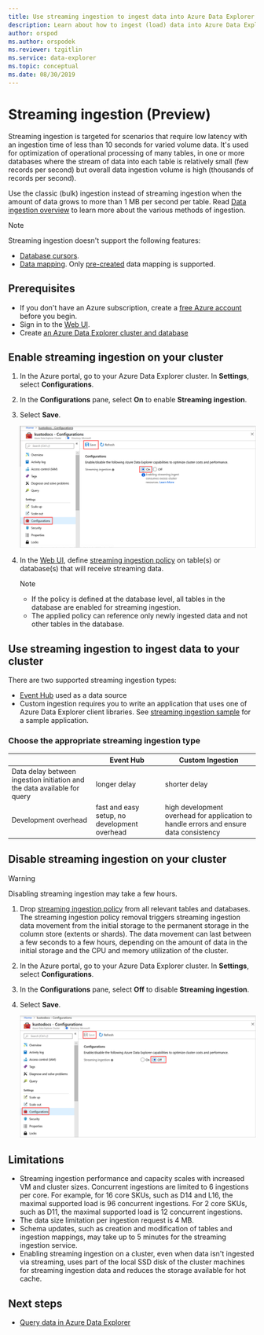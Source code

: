 ```yaml
---
title: Use streaming ingestion to ingest data into Azure Data Explorer
description: Learn about how to ingest (load) data into Azure Data Explorer using streaming ingestion.
author: orspod
ms.author: orspodek
ms.reviewer: tzgitlin
ms.service: data-explorer
ms.topic: conceptual
ms.date: 08/30/2019
---
```


# Streaming ingestion (Preview)

Streaming ingestion is targeted for scenarios that require low latency with an ingestion time of less than 10 seconds for varied volume data. It's used for optimization of operational processing of many tables, in one or more databases where the stream of data into each table is relatively small (few records per second) but overall data ingestion volume is high (thousands of records per second).

Use the classic (bulk) ingestion instead of streaming ingestion when the amount of data grows to more than 1 MB per second per table. Read [Data ingestion overview](/azure/data-explorer/ingest-data-overview) to learn more about the various methods of ingestion.

> [!NOTE]
> Streaming ingestion doesn't support the following features:
> * [Database cursors](/azure/kusto/management/databasecursor).
> * [Data mapping](/azure/kusto/management/mappings). Only [pre-created](/azure/kusto/management/create-ingestion-mapping-command) data mapping is supported. 

## Prerequisites

* If you don't have an Azure subscription, create a [free Azure account](https://azure.microsoft.com/free/) before you begin.
* Sign in to the [Web UI](https://dataexplorer.azure.com/).
* Create [an Azure Data Explorer cluster and database](create-cluster-database-portal.md)

## Enable streaming ingestion on your cluster

1. In the Azure portal, go to your Azure Data Explorer cluster. In **Settings**, select **Configurations**. 
1. In the **Configurations** pane, select **On** to enable **Streaming ingestion**.
1. Select **Save**.
 
    ![streaming ingestion on](media/ingest-data-streaming/streaming-ingestion-on.png)
 
1. In the [Web UI](https://dataexplorer.azure.com/), define [streaming ingestion policy](/azure/kusto/concepts/streamingingestionpolicy) on table(s) or database(s) that will receive streaming data. 

    > [!NOTE]
    > * If the policy is defined at the database level, all tables in the database are enabled for streaming ingestion.
    > * The applied policy can reference only newly ingested data and not other tables in the database.

## Use streaming ingestion to ingest data to your cluster

There are two supported streaming ingestion types:

* [Event Hub](/azure/data-explorer/ingest-data-event-hub) used as a data source
* Custom ingestion requires you to write an application that uses one of Azure Data Explorer client libraries. See [streaming ingestion sample](https://github.com/Azure/azure-kusto-samples-dotnet/tree/master/client/StreamingIngestionSample) for a sample application.

### Choose the appropriate streaming ingestion type

|   |Event Hub  |Custom Ingestion  |
|---------|---------|---------|
|Data delay between ingestion initiation and the data available for query   |    longer delay     |   shorter delay      |
|Development overhead    |   fast and easy setup, no development overhead    |   high development overhead for application to handle errors and ensure data consistency     |

## Disable streaming ingestion on your cluster

> [!WARNING]
> Disabling streaming ingestion may take a few hours.

1. Drop [streaming ingestion policy](/azure/kusto/concepts/streamingingestionpolicy) from all relevant tables and databases. The streaming ingestion policy removal triggers streaming ingestion data movement from the initial storage to the permanent storage in the column store (extents or shards). The data movement can last between a few seconds to a few hours, depending on the amount of data in the initial storage and the CPU and memory utilization of the cluster.
1. In the Azure portal, go to your Azure Data Explorer cluster. In **Settings**, select **Configurations**. 
1. In the **Configurations** pane, select **Off** to disable **Streaming ingestion**.
1. Select **Save**.

    ![Streaming ingestion off](media/ingest-data-streaming/streaming-ingestion-off.png)

## Limitations

* Streaming ingestion performance and capacity scales with increased VM and cluster sizes. Concurrent ingestions are limited to 6 ingestions per core. For example, for 16 core SKUs, such as D14 and L16, the maximal supported load is 96 concurrent ingestions. For 2 core SKUs, such as D11, the maximal supported load is 12 concurrent ingestions.
* The data size limitation per ingestion request is 4 MB.
* Schema updates, such as creation and modification of tables and ingestion mappings, may take up to 5 minutes for the streaming ingestion service.
* Enabling streaming ingestion on a cluster, even when data isn't ingested via streaming, uses part of the local SSD disk of the cluster machines for streaming ingestion data and reduces the storage available for hot cache.

## Next steps

* [Query data in Azure Data Explorer](web-query-data.md)
